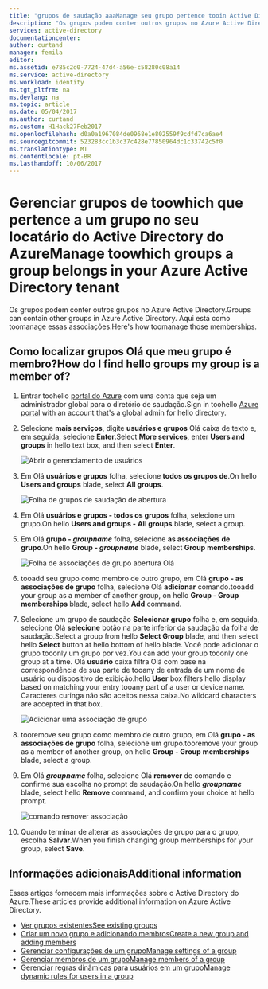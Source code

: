 ```yaml
---
title: "grupos de saudação aaaManage seu grupo pertence tooin Active Directory do Azure | Microsoft Docs"
description: "Os grupos podem conter outros grupos no Azure Active Directory. Aqui está como toomanage essas associações."
services: active-directory
documentationcenter: 
author: curtand
manager: femila
editor: 
ms.assetid: e785c2d0-7724-47d4-a56e-c58280c08a14
ms.service: active-directory
ms.workload: identity
ms.tgt_pltfrm: na
ms.devlang: na
ms.topic: article
ms.date: 05/04/2017
ms.author: curtand
ms.custom: H1Hack27Feb2017
ms.openlocfilehash: d0a0a1967084de0968e1e802559f9cdfd7ca6ae4
ms.sourcegitcommit: 523283cc1b3c37c428e77850964dc1c33742c5f0
ms.translationtype: MT
ms.contentlocale: pt-BR
ms.lasthandoff: 10/06/2017
---
```

# <a name="manage-toowhich-groups-a-group-belongs-in-your-azure-active-directory-tenant"></a><span data-ttu-id="0e5b2-104">Gerenciar grupos de toowhich que pertence a um grupo no seu locatário do Active Directory do Azure</span><span class="sxs-lookup"><span data-stu-id="0e5b2-104">Manage toowhich groups a group belongs in your Azure Active Directory tenant</span></span>
<span data-ttu-id="0e5b2-105">Os grupos podem conter outros grupos no Azure Active Directory.</span><span class="sxs-lookup"><span data-stu-id="0e5b2-105">Groups can contain other groups in Azure Active Directory.</span></span> <span data-ttu-id="0e5b2-106">Aqui está como toomanage essas associações.</span><span class="sxs-lookup"><span data-stu-id="0e5b2-106">Here's how toomanage those memberships.</span></span>

## <a name="how-do-i-find-hello-groups-my-group-is-a-member-of"></a><span data-ttu-id="0e5b2-107">Como localizar grupos Olá que meu grupo é membro?</span><span class="sxs-lookup"><span data-stu-id="0e5b2-107">How do I find hello groups my group is a member of?</span></span>
1. <span data-ttu-id="0e5b2-108">Entrar toohello [portal do Azure](https://portal.azure.com) com uma conta que seja um administrador global para o diretório de saudação.</span><span class="sxs-lookup"><span data-stu-id="0e5b2-108">Sign in toohello [Azure portal](https://portal.azure.com) with an account that's a global admin for hello directory.</span></span>
2. <span data-ttu-id="0e5b2-109">Selecione **mais serviços**, digite **usuários e grupos** Olá caixa de texto e, em seguida, selecione **Enter**.</span><span class="sxs-lookup"><span data-stu-id="0e5b2-109">Select **More services**, enter **Users and groups** in hello text box, and then select **Enter**.</span></span>

   ![Abrir o gerenciamento de usuários](./media/active-directory-groups-membership-azure-portal/search-user-management.png)
3. <span data-ttu-id="0e5b2-111">Em Olá **usuários e grupos** folha, selecione **todos os grupos de**.</span><span class="sxs-lookup"><span data-stu-id="0e5b2-111">On hello **Users and groups** blade, select **All groups**.</span></span>

   ![Folha de grupos de saudação de abertura](./media/active-directory-groups-membership-azure-portal/view-groups-blade.png)
4. <span data-ttu-id="0e5b2-113">Em Olá **usuários e grupos - todos os grupos** folha, selecione um grupo.</span><span class="sxs-lookup"><span data-stu-id="0e5b2-113">On hello **Users and groups - All groups** blade, select a group.</span></span>
5. <span data-ttu-id="0e5b2-114">Em Olá **grupo - *groupname***  folha, selecione **as associações de grupo**.</span><span class="sxs-lookup"><span data-stu-id="0e5b2-114">On hello **Group - *groupname*** blade, select **Group memberships**.</span></span>

   ![Folha de associações de grupo abertura Olá](./media/active-directory-groups-membership-azure-portal/group-membership-blade.png)
6. <span data-ttu-id="0e5b2-116">tooadd seu grupo como membro de outro grupo, em Olá **grupo - as associações de grupo** folha, selecione Olá **adicionar** comando.</span><span class="sxs-lookup"><span data-stu-id="0e5b2-116">tooadd your group as a member of another group, on hello **Group - Group memberships** blade, select hello **Add** command.</span></span>
7. <span data-ttu-id="0e5b2-117">Selecione um grupo de saudação **Selecionar grupo** folha e, em seguida, selecione Olá **selecione** botão na parte inferior da saudação da folha de saudação.</span><span class="sxs-lookup"><span data-stu-id="0e5b2-117">Select a group from hello **Select Group** blade, and then select hello **Select** button at hello bottom of hello blade.</span></span> <span data-ttu-id="0e5b2-118">Você pode adicionar o grupo tooonly um grupo por vez.</span><span class="sxs-lookup"><span data-stu-id="0e5b2-118">You can add your group tooonly one group at a time.</span></span> <span data-ttu-id="0e5b2-119">Olá **usuário** caixa filtra Olá com base na correspondência de sua parte de tooany de entrada de um nome de usuário ou dispositivo de exibição.</span><span class="sxs-lookup"><span data-stu-id="0e5b2-119">hello **User** box filters hello display based on matching your entry tooany part of a user or device name.</span></span> <span data-ttu-id="0e5b2-120">Caracteres curinga não são aceitos nessa caixa.</span><span class="sxs-lookup"><span data-stu-id="0e5b2-120">No wildcard characters are accepted in that box.</span></span>

   ![Adicionar uma associação de grupo](./media/active-directory-groups-membership-azure-portal/add-group-membership.png)
8. <span data-ttu-id="0e5b2-122">tooremove seu grupo como membro de outro grupo, em Olá **grupo - as associações de grupo** folha, selecione um grupo.</span><span class="sxs-lookup"><span data-stu-id="0e5b2-122">tooremove your group as a member of another group, on hello **Group - Group memberships** blade, select a group.</span></span>
9. <span data-ttu-id="0e5b2-123">Em Olá ***groupname*** folha, selecione Olá **remover** de comando e confirme sua escolha no prompt de saudação.</span><span class="sxs-lookup"><span data-stu-id="0e5b2-123">On hello ***groupname*** blade, select hello **Remove** command, and confirm your choice at hello prompt.</span></span>

   ![comando remover associação](./media/active-directory-groups-membership-azure-portal/remove-group-membership.png)
10. <span data-ttu-id="0e5b2-125">Quando terminar de alterar as associações de grupo para o grupo, escolha **Salvar**.</span><span class="sxs-lookup"><span data-stu-id="0e5b2-125">When you finish changing group memberships for your group, select **Save**.</span></span>

## <a name="additional-information"></a><span data-ttu-id="0e5b2-126">Informações adicionais</span><span class="sxs-lookup"><span data-stu-id="0e5b2-126">Additional information</span></span>
<span data-ttu-id="0e5b2-127">Esses artigos fornecem mais informações sobre o Active Directory do Azure.</span><span class="sxs-lookup"><span data-stu-id="0e5b2-127">These articles provide additional information on Azure Active Directory.</span></span>

* [<span data-ttu-id="0e5b2-128">Ver grupos existentes</span><span class="sxs-lookup"><span data-stu-id="0e5b2-128">See existing groups</span></span>](active-directory-groups-view-azure-portal.md)
* [<span data-ttu-id="0e5b2-129">Criar um novo grupo e adicionando membros</span><span class="sxs-lookup"><span data-stu-id="0e5b2-129">Create a new group and adding members</span></span>](active-directory-groups-create-azure-portal.md)
* [<span data-ttu-id="0e5b2-130">Gerenciar configurações de um grupo</span><span class="sxs-lookup"><span data-stu-id="0e5b2-130">Manage settings of a group</span></span>](active-directory-groups-settings-azure-portal.md)
* [<span data-ttu-id="0e5b2-131">Gerenciar membros de um grupo</span><span class="sxs-lookup"><span data-stu-id="0e5b2-131">Manage members of a group</span></span>](active-directory-groups-members-azure-portal.md)
* [<span data-ttu-id="0e5b2-132">Gerenciar regras dinâmicas para usuários em um grupo</span><span class="sxs-lookup"><span data-stu-id="0e5b2-132">Manage dynamic rules for users in a group</span></span>](active-directory-groups-dynamic-membership-azure-portal.md)

